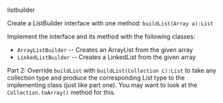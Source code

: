 listbuilder

Create a ListBuilder interface with one method: `buildList(Array a):List`

Implement the interface and its method with the following classes:

- `ArrayListBuilder` -- Creates an ArrayList from the given array
- `LinkedListBuilder` -- Creates a LinkedList from the given array

Part 2: Override `buildList` with `buildList(Collection c):List` to take any collection type and produce the corresponding List type to the implementing class (just like part one). You may want to look at the `Collection.toArray()` method for this.

